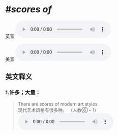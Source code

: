 # ***\#scores of*** 
英音
<audio src="./media/scores of1_AAC.aac" controls="controls"></audio>

美音
<audio src="./media/scores of2_AAC.aac" controls="controls"></audio>



  

英文释义
---
### 1.**许多；大量：**  

 > There are scores of modern art styles.   
 > 现代艺术风格有很多种。  （人教⑥ – 1）  
<audio src="./media/score-1.aac" controls="controls"></audio>


